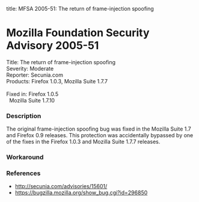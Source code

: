 title: MFSA 2005-51: The return of frame-injection spoofing

<h1>Mozilla Foundation Security Advisory 2005-51</h1>

<p><span class="label">Title:</span>      The return of frame-injection spoofing<br/>
<span class="label">Severity:</span>   Moderate<br/>
<span class="label">Reporter:</span>   Secunia.com<br/>
<span class="label">Products:</span>   Firefox 1.0.3, Mozilla Suite 1.7.7<br/>
<br/>
<span class="label">Fixed in:</span>   Firefox 1.0.5<br/>
<span class="label">&#160;</span>      Mozilla Suite 1.7.10</p>

<h3>Description</h3>

<p>The original frame-injection spoofing bug was fixed in the Mozilla Suite 1.7
and Firefox 0.9 releases. This protection was accidentally bypassed by one
of the fixes in the Firefox 1.0.3 and Mozilla Suite 1.7.7 releases.</p>

<h3>Workaround</h3>

<h3>References</h3>

<ul>
<li><a class="ex-ref" href="http://secunia.com/advisories/15601/">http://secunia.com/advisories/15601/</a></li>

<li><a href="https://bugzilla.mozilla.org/show_bug.cgi?id=296850">
https://bugzilla.mozilla.org/show_bug.cgi?id=296850</a></li>
</ul>



